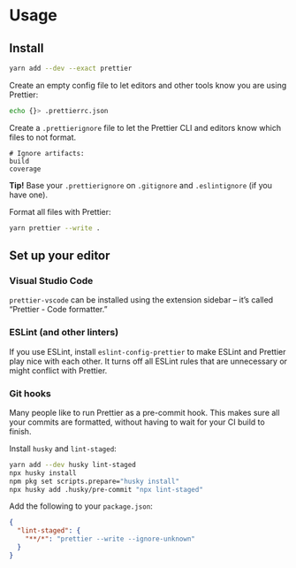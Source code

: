 # Usage

## Install

```bash
yarn add --dev --exact prettier
```

Create an empty config file to let editors and other tools know you are using Prettier:

```bash
echo {}> .prettierrc.json
```

Create a `.prettierignore` file to let the Prettier CLI and editors know which files to not format.

```
# Ignore artifacts:
build
coverage
```

**Tip!** Base your `.prettierignore` on `.gitignore` and `.eslintignore` (if you have one).

Format all files with Prettier:

```bash
yarn prettier --write .
```


## Set up your editor

### Visual Studio Code

`prettier-vscode` can be installed using the extension sidebar – it’s called “Prettier - Code formatter.”


### ESLint (and other linters)

If you use ESLint, install `eslint-config-prettier` to make ESLint and Prettier play nice with each other. It turns off all ESLint rules that are unnecessary or might conflict with Prettier.


### Git hooks

Many people like to run Prettier as a pre-commit hook. This makes sure all your commits are formatted, without having to wait for your CI build to finish.

Install `husky` and `lint-staged`:

```bash
yarn add --dev husky lint-staged
npx husky install
npm pkg set scripts.prepare="husky install"
npx husky add .husky/pre-commit "npx lint-staged"
```

Add the following to your `package.json`:

```json
{
  "lint-staged": {
    "**/*": "prettier --write --ignore-unknown"
  }
}
```